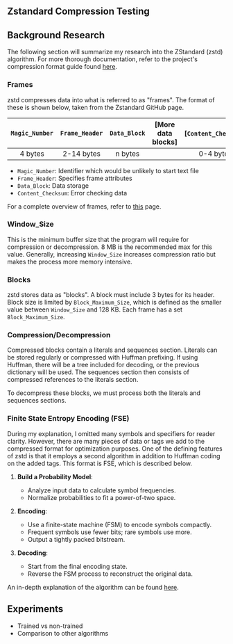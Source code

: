 ## Zstandard Compression Testing

## Background Research
The following section will summarize my research into the ZStandard (zstd) algorithm. For more thorough documentation, refer to the project's compression format guide found [here](https://github.com/facebook/zstd/blob/dev/doc/zstd_compression_format.md).

### Frames
zstd compresses data into what is referred to as "frames". The format of these is shown below, taken from the Zstandard GitHub page.

| `Magic_Number` | `Frame_Header` |`Data_Block`| [More data blocks] | [`Content_Checksum`] |
|:--------------:|:--------------:|:----------:| ------------------ |:--------------------:|
|  4 bytes       |  2-14 bytes    |  n bytes   |                    |     0-4 bytes        |

- `Magic_Number`: Identifier which would be unlikely to start text file
- `Frame_Header`: Specifies frame attributes
- `Data_Block`: Data storage
- `Content_Checksum`: Error checking data

For a complete overview of frames, refer to [this](https://github.com/facebook/zstd/blob/dev/doc/zstd_compression_format.md#zstandard-frames) page.

### Window_Size
This is the minimum buffer size that the program will require for compression or decompression. 8 MB is the recommended max for this value. Generally, increasing `Window_Size` increases compression ratio but makes the process more memory intensive.

### Blocks
zstd stores data as "blocks". A block must include 3 bytes for its header. Block size is limited by `Block_Maximum_Size`, which is defined as the smaller value between `Window_Size` and 128 KB. Each frame has a set `Block_Maximum_Size`.

### Compression/Decompression
Compressed blocks contain a literals and sequences section. Literals can be stored regularly or compressed with Huffman prefixing. If using Huffman, there will be a tree included for decoding, or the previous dictionary will be used. The sequences section then consists of compressed references to the literals section.

To decompress these blocks, we must process both the literals and sequences sections.

### Finite State Entropy Encoding (FSE)
During my explanation, I omitted many symbols and specifiers for reader clarity. However, there are many pieces of data or tags we add to the compressed format for optimization purposes. One of the defining features of zstd is that it employs a second algorithm in addition to Huffman coding on the added tags. This format is FSE, which is described below.

1. **Build a Probability Model**:
   - Analyze input data to calculate symbol frequencies.
   - Normalize probabilities to fit a power-of-two space.

2. **Encoding**:
   - Use a finite-state machine (FSM) to encode symbols compactly.
   - Frequent symbols use fewer bits; rare symbols use more.
   - Output a tightly packed bitstream.

3. **Decoding**:
   - Start from the final encoding state.
   - Reverse the FSM process to reconstruct the original data.

An in-depth explanation of the algorithm can be found [here](https://github.com/facebook/zstd/blob/dev/doc/zstd_compression_format.md#fse).

## Experiments
- Trained vs non-trained
- Comparison to other algorithms